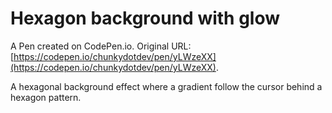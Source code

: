 # Hexagon background with glow

A Pen created on CodePen.io. Original URL: [https://codepen.io/chunkydotdev/pen/yLWzeXX](https://codepen.io/chunkydotdev/pen/yLWzeXX).

A hexagonal background effect where a gradient follow the cursor behind a hexagon pattern.